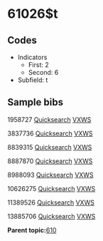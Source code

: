 # 61026$t

## Codes

-   Indicators
    -   First: 2
    -   Second: 6
-   Subfield: t

## Sample bibs

1958727 [Quicksearch](https://search.library.yale.edu/catalog/1958727) [VXWS](http://prodorbis.library.yale.edu:7014/vxws/GetHoldingsService?bibId=1958727)

3837736 [Quicksearch](https://search.library.yale.edu/catalog/3837736) [VXWS](http://prodorbis.library.yale.edu:7014/vxws/GetHoldingsService?bibId=3837736)

8839315 [Quicksearch](https://search.library.yale.edu/catalog/8839315) [VXWS](http://prodorbis.library.yale.edu:7014/vxws/GetHoldingsService?bibId=8839315)

8887870 [Quicksearch](https://search.library.yale.edu/catalog/8887870) [VXWS](http://prodorbis.library.yale.edu:7014/vxws/GetHoldingsService?bibId=8887870)

8988093 [Quicksearch](https://search.library.yale.edu/catalog/8988093) [VXWS](http://prodorbis.library.yale.edu:7014/vxws/GetHoldingsService?bibId=8988093)

10626275 [Quicksearch](https://search.library.yale.edu/catalog/10626275) [VXWS](http://prodorbis.library.yale.edu:7014/vxws/GetHoldingsService?bibId=10626275)

11389526 [Quicksearch](https://search.library.yale.edu/catalog/11389526) [VXWS](http://prodorbis.library.yale.edu:7014/vxws/GetHoldingsService?bibId=11389526)

13885706 [Quicksearch](https://search.library.yale.edu/catalog/13885706) [VXWS](http://prodorbis.library.yale.edu:7014/vxws/GetHoldingsService?bibId=13885706)

**Parent topic:**[610](../../tags/610/610.md)

